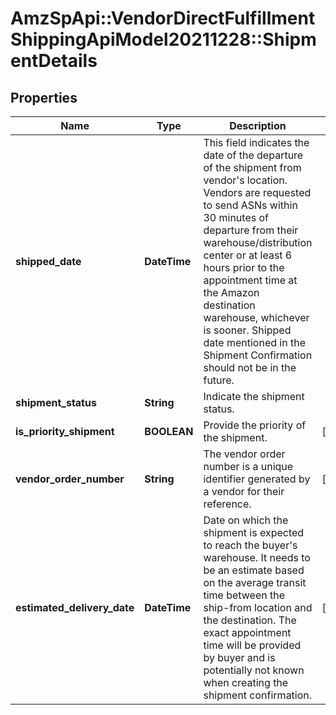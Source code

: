 # AmzSpApi::VendorDirectFulfillmentShippingApiModel20211228::ShipmentDetails

## Properties
Name | Type | Description | Notes
------------ | ------------- | ------------- | -------------
**shipped_date** | **DateTime** | This field indicates the date of the departure of the shipment from vendor&#x27;s location. Vendors are requested to send ASNs within 30 minutes of departure from their warehouse/distribution center or at least 6 hours prior to the appointment time at the Amazon destination warehouse, whichever is sooner. Shipped date mentioned in the Shipment Confirmation should not be in the future. | 
**shipment_status** | **String** | Indicate the shipment status. | 
**is_priority_shipment** | **BOOLEAN** | Provide the priority of the shipment. | [optional] 
**vendor_order_number** | **String** | The vendor order number is a unique identifier generated by a vendor for their reference. | [optional] 
**estimated_delivery_date** | **DateTime** | Date on which the shipment is expected to reach the buyer&#x27;s warehouse. It needs to be an estimate based on the average transit time between the ship-from location and the destination. The exact appointment time will be provided by buyer and is potentially not known when creating the shipment confirmation. | [optional] 

